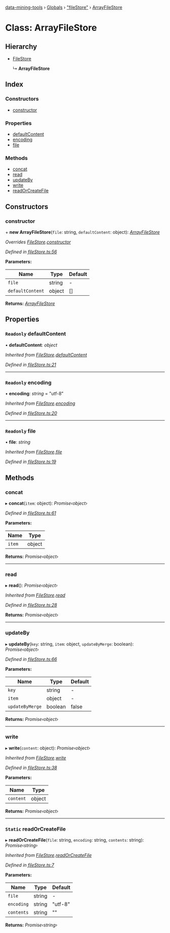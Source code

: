 [data-mining-tools](../README.md) › [Globals](../globals.md) › ["fileStore"](../modules/_filestore_.md) › [ArrayFileStore](_filestore_.arrayfilestore.md)

# Class: ArrayFileStore

## Hierarchy

* [FileStore](_filestore_.filestore.md)

  ↳ **ArrayFileStore**

## Index

### Constructors

* [constructor](_filestore_.arrayfilestore.md#constructor)

### Properties

* [defaultContent](_filestore_.arrayfilestore.md#readonly-defaultcontent)
* [encoding](_filestore_.arrayfilestore.md#readonly-encoding)
* [file](_filestore_.arrayfilestore.md#readonly-file)

### Methods

* [concat](_filestore_.arrayfilestore.md#concat)
* [read](_filestore_.arrayfilestore.md#read)
* [updateBy](_filestore_.arrayfilestore.md#updateby)
* [write](_filestore_.arrayfilestore.md#write)
* [readOrCreateFile](_filestore_.arrayfilestore.md#static-readorcreatefile)

## Constructors

###  constructor

\+ **new ArrayFileStore**(`file`: string, `defaultContent`: object): *[ArrayFileStore](_filestore_.arrayfilestore.md)*

*Overrides [FileStore](_filestore_.filestore.md).[constructor](_filestore_.filestore.md#constructor)*

*Defined in [fileStore.ts:56](https://github.com/tewen/data-mining-tools/blob/2c01072/src/lib/fileStore.ts#L56)*

**Parameters:**

Name | Type | Default |
------ | ------ | ------ |
`file` | string | - |
`defaultContent` | object | [] |

**Returns:** *[ArrayFileStore](_filestore_.arrayfilestore.md)*

## Properties

### `Readonly` defaultContent

• **defaultContent**: *object*

*Inherited from [FileStore](_filestore_.filestore.md).[defaultContent](_filestore_.filestore.md#readonly-defaultcontent)*

*Defined in [fileStore.ts:21](https://github.com/tewen/data-mining-tools/blob/2c01072/src/lib/fileStore.ts#L21)*

___

### `Readonly` encoding

• **encoding**: *string* = "utf-8"

*Inherited from [FileStore](_filestore_.filestore.md).[encoding](_filestore_.filestore.md#readonly-encoding)*

*Defined in [fileStore.ts:20](https://github.com/tewen/data-mining-tools/blob/2c01072/src/lib/fileStore.ts#L20)*

___

### `Readonly` file

• **file**: *string*

*Inherited from [FileStore](_filestore_.filestore.md).[file](_filestore_.filestore.md#readonly-file)*

*Defined in [fileStore.ts:19](https://github.com/tewen/data-mining-tools/blob/2c01072/src/lib/fileStore.ts#L19)*

## Methods

###  concat

▸ **concat**(`item`: object): *Promise‹object›*

*Defined in [fileStore.ts:61](https://github.com/tewen/data-mining-tools/blob/2c01072/src/lib/fileStore.ts#L61)*

**Parameters:**

Name | Type |
------ | ------ |
`item` | object |

**Returns:** *Promise‹object›*

___

###  read

▸ **read**(): *Promise‹object›*

*Inherited from [FileStore](_filestore_.filestore.md).[read](_filestore_.filestore.md#read)*

*Defined in [fileStore.ts:28](https://github.com/tewen/data-mining-tools/blob/2c01072/src/lib/fileStore.ts#L28)*

**Returns:** *Promise‹object›*

___

###  updateBy

▸ **updateBy**(`key`: string, `item`: object, `updateByMerge`: boolean): *Promise‹object›*

*Defined in [fileStore.ts:66](https://github.com/tewen/data-mining-tools/blob/2c01072/src/lib/fileStore.ts#L66)*

**Parameters:**

Name | Type | Default |
------ | ------ | ------ |
`key` | string | - |
`item` | object | - |
`updateByMerge` | boolean | false |

**Returns:** *Promise‹object›*

___

###  write

▸ **write**(`content`: object): *Promise‹object›*

*Inherited from [FileStore](_filestore_.filestore.md).[write](_filestore_.filestore.md#write)*

*Defined in [fileStore.ts:38](https://github.com/tewen/data-mining-tools/blob/2c01072/src/lib/fileStore.ts#L38)*

**Parameters:**

Name | Type |
------ | ------ |
`content` | object |

**Returns:** *Promise‹object›*

___

### `Static` readOrCreateFile

▸ **readOrCreateFile**(`file`: string, `encoding`: string, `contents`: string): *Promise‹string›*

*Inherited from [FileStore](_filestore_.filestore.md).[readOrCreateFile](_filestore_.filestore.md#static-readorcreatefile)*

*Defined in [fileStore.ts:7](https://github.com/tewen/data-mining-tools/blob/2c01072/src/lib/fileStore.ts#L7)*

**Parameters:**

Name | Type | Default |
------ | ------ | ------ |
`file` | string | - |
`encoding` | string | "utf-8" |
`contents` | string | "" |

**Returns:** *Promise‹string›*
